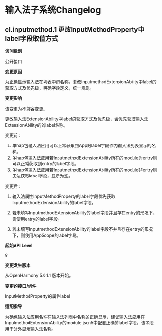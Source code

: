 # 输入法子系统Changelog

## cl.inputmethod.1 更改InputMethodProperty中label字段取值方式

**访问级别**

公开接口

**变更原因**

为正确显示输入法在列表中的名称，更改InputmethodExtensionAbility中label的获取方式及优先级，明确字段定义，统一规则。

**变更影响**

该变更为不兼容变更。

更改输入法ExtensionAbility中label的获取方式及优先级，会优先获取输入法ExtensionAbility的的label名称。

变更前：

1. 单hap包输入法应用可以正常获取到App的label字段作为输入法列表显示的名称。
2. 多hap包输入法应用若InputmethodExtensionAbility所在的module为entry则可以正常获取到entry的label字段。
3. 多hap包输入法应用若InputmethodExtensionAbility所在的module非entry则无法获取label字段，显示为空。

变更后：

1. 输入法属性InputMethodProperty的label字段优先获取InputmethodExtensionAbility的label字段。

2. 若未填写InputmethodExtensionAbility的label字段并且存在entry的形况下，则使用entry的label字段。

3. 若未填写InputmethodExtensionAbility的label字段不并且存在entry的形况下，则使用AppScope的label字段。


**起始API Level**

8

**变更发生版本**

从OpenHarmony 5.0.1.1 版本开始。

**变更的接口/组件**

InputMethodProperty的属性label

**适配指导**

为确保输入法应用名称在输入法列表中名称的正确显示，建议输入法应用在InputmethodExtensionAbility的module.json5中配置正确的label字段，该字段用于对外显示输入法名称。